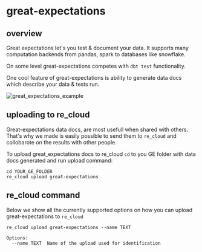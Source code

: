

# great-expectations

## overview

Great expectations let's you test & document your data. 
It supports many computation backends from pandas, spark to databases like snowflake.

On some level great-expectations competes with `dbt test` functionality.

One cool feature of great-expectations is ability to generate data docs which describe your data & tests run.

![great_expectations_example](/re_cloud/integrations/great_expectations.png)

## uploading to re_cloud

Great-expectations data docs, are most usefull when shared with others. That's why we made is easily possible to send them to `re_cloud` and collobarote on the results with other people.

To upload great_expectations docs to re_cloud `cd` to you GE folder with data docs generated and run upload command:

```
cd YOUR_GE_FOLDER
re_cloud upload great-expectations
```

## re_cloud command

Below we show all the currently supported options on how you can upload great-expectations to `re_cloud`

```
re_cloud upload great-expectations --name TEXT

Options:
  --name TEXT  Name of the upload used for identification
```
